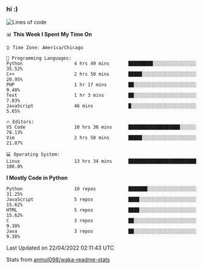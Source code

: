 ### hi :)

<!--START_SECTION:waka-->
![Lines of code](https://img.shields.io/badge/From%20Hello%20World%20I%27ve%20Written-510%20Thousand%20lines%20of%20code-blue)

📊 **This Week I Spent My Time On** 

```text
⌚︎ Time Zone: America/Chicago

💬 Programming Languages: 
Python                   4 hrs 49 mins       █████████░░░░░░░░░░░░░░░░   35.52% 
C++                      2 hrs 50 mins       █████░░░░░░░░░░░░░░░░░░░░   20.95% 
PHP                      1 hr 17 mins        ██░░░░░░░░░░░░░░░░░░░░░░░   9.48% 
Text                     1 hr 3 mins         ██░░░░░░░░░░░░░░░░░░░░░░░   7.83% 
JavaScript               46 mins             █░░░░░░░░░░░░░░░░░░░░░░░░   5.65%

🔥 Editors: 
VS Code                  10 hrs 36 mins      ███████████████████░░░░░░   78.13% 
Vim                      2 hrs 58 mins       █████░░░░░░░░░░░░░░░░░░░░   21.87%

💻 Operating System: 
Linux                    13 hrs 34 mins      █████████████████████████   100.0%

```

**I Mostly Code in Python** 

```text
Python                   10 repos            ███████░░░░░░░░░░░░░░░░░░   31.25% 
JavaScript               5 repos             ████░░░░░░░░░░░░░░░░░░░░░   15.62% 
HTML                     5 repos             ████░░░░░░░░░░░░░░░░░░░░░   15.62% 
C                        3 repos             ██░░░░░░░░░░░░░░░░░░░░░░░   9.38% 
Java                     3 repos             ██░░░░░░░░░░░░░░░░░░░░░░░   9.38%

```



 Last Updated on 22/04/2022 02:11:43 UTC
<!--END_SECTION:waka-->

Stats from [anmol098/waka-readme-stats](https://github.com/anmol098/waka-readme-stats)